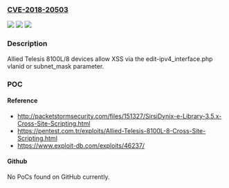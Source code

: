 ### [CVE-2018-20503](https://cve.mitre.org/cgi-bin/cvename.cgi?name=CVE-2018-20503)
![](https://img.shields.io/static/v1?label=Product&message=n%2Fa&color=blue)
![](https://img.shields.io/static/v1?label=Version&message=n%2Fa&color=blue)
![](https://img.shields.io/static/v1?label=Vulnerability&message=n%2Fa&color=brighgreen)

### Description

Allied Telesis 8100L/8 devices allow XSS via the edit-ipv4_interface.php vlanid or subnet_mask parameter.

### POC

#### Reference
- http://packetstormsecurity.com/files/151327/SirsiDynix-e-Library-3.5.x-Cross-Site-Scripting.html
- https://pentest.com.tr/exploits/Allied-Telesis-8100L-8-Cross-Site-Scripting.html
- https://www.exploit-db.com/exploits/46237/

#### Github
No PoCs found on GitHub currently.

